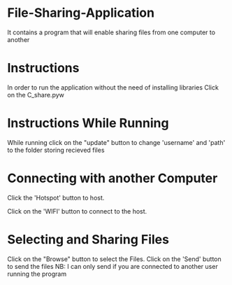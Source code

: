 # File-Sharing-Application
It contains a program that will enable sharing files from one computer to another

# Instructions
In order to run the application without the need of installing libraries Click on the C_share.pyw

# Instructions While Running
While running click on the "update" button to change 'username' and 'path' to the folder storing recieved files

# Connecting with another Computer
Click the 'Hotspot' button to host.

Click on the 'WIFI' button to connect to the host.

# Selecting and Sharing Files
Click on the "Browse" button to select the Files.
Click on the 'Send' button to send the files 
NB: I can only send if you are connected to another user running the program
